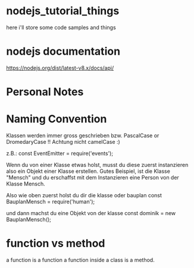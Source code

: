 # nodejs_tutorial_things

here i'll store some code samples and things

# nodejs documentation

https://nodejs.org/dist/latest-v8.x/docs/api/

# Personal Notes

# Naming Convention

Klassen werden immer gross geschrieben bzw. PascalCase or DromedaryCase !!
Achtung nicht camelCase :)

z.B.: const EventEmitter = require('events');

Wenn du von einer Klasse etwas holst, musst du diese zuerst instanzieren also ein Objekt einer Klasse erstellen.
Gutes Beispiel, ist die Klasse "Mensch" und du erschaffst mit dem Instanzieren eine Person von der Klasse Mensch.

Also wie oben zuerst holst du dir die klasse oder bauplan
const BauplanMensch = require('human');

und dann machst du eine Objekt von der klasse
const dominik = new BauplanMensch();

# function vs method

a function is a function
a function inside a class is a method.
